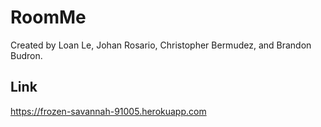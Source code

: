 # RoomMe
Created by Loan Le, Johan Rosario, Christopher Bermudez, and Brandon Budron.

## Link
https://frozen-savannah-91005.herokuapp.com
